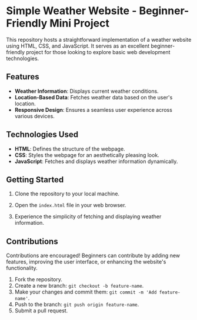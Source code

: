 # Simple Weather Website - Beginner-Friendly Mini Project

This repository hosts a straightforward implementation of a weather website using HTML, CSS, and JavaScript. It serves as an excellent beginner-friendly project for those looking to explore basic web development technologies.

## Features

- **Weather Information**: Displays current weather conditions.
- **Location-Based Data**: Fetches weather data based on the user's location.
- **Responsive Design**: Ensures a seamless user experience across various devices.

## Technologies Used

- **HTML**: Defines the structure of the webpage.
- **CSS**: Styles the webpage for an aesthetically pleasing look.
- **JavaScript**: Fetches and displays weather information dynamically.

## Getting Started

1. Clone the repository to your local machine.

2. Open the `index.html` file in your web browser.

3. Experience the simplicity of fetching and displaying weather information.

## Contributions

Contributions are encouraged! Beginners can contribute by adding new features, improving the user interface, or enhancing the website's functionality.

1. Fork the repository.
2. Create a new branch: `git checkout -b feature-name`.
3. Make your changes and commit them: `git commit -m 'Add feature-name'`.
4. Push to the branch: `git push origin feature-name`.
5. Submit a pull request.

   
